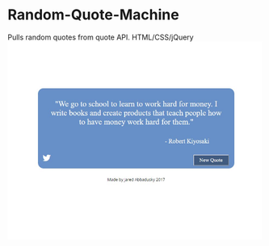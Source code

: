 # Random-Quote-Machine
Pulls random quotes from quote API.  HTML/CSS/jQuery
![alt text](https://github.com/Jarodimus/Random-Quote-Machine/blob/master/quote-machine.jpg)
